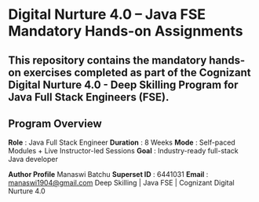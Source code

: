 # Digital Nurture 4.0 – Java FSE Mandatory Hands-on Assignments

This repository contains the **mandatory hands-on exercises** completed as part of the **Cognizant Digital Nurture 4.0 - Deep Skilling Program for Java Full Stack Engineers (FSE)**.
---
**Program Overview**
---
**Role** : Java Full Stack Engineer
**Duration** : 8 Weeks
**Mode** : Self-paced Modules + Live Instructor-led Sessions
**Goal** : Industry-ready full-stack Java developer

**Author Profile**
Manaswi Batchu
**Superset ID** : 6441031
**Email** : manaswi1904@gmail.com
Deep Skilling | Java FSE | Cognizant Digital Nurture 4.0

